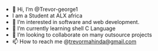 - 👋 Hi, I’m @Trevor-george1
- I am a Student at ALX africa
- 👀 I’m interested in software and web development.
- 🌱 I’m currently learning shell C Language
- 💞️ I’m looking to collaborate on many outsource projects
- 📫 How to reach me @trevormahinda@gmail.com

<!---
Trevor-george1/Trevor-george1 is a ✨ special ✨ repository because its `README.md` (this file) appears on your GitHub profile.
You can click the Preview link to take a look at your changes.
--->
